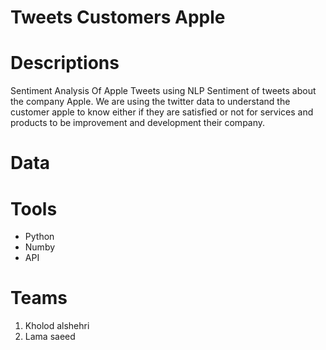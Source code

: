 
# Tweets Customers Apple


# Descriptions

Sentiment Analysis Of Apple Tweets using NLP Sentiment of tweets about the company Apple. 
We are using the twitter data to understand the customer apple to know either if they are
satisfied or not for services and products to be improvement and development their company. 

 # Data


# Tools


<ul>
<li>Python</li>
<li> Numby</li>
<li>API</li>
</ul>

# Teams 

<ol>
<li>Kholod alshehri</li>
<li>Lama saeed </li>
</ol>